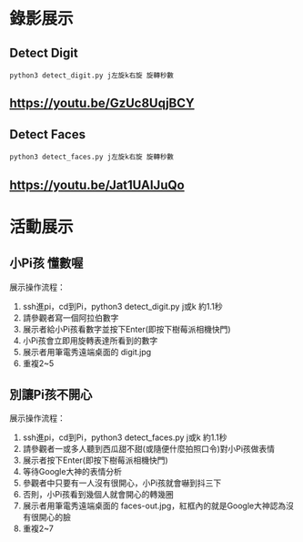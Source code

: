 # 錄影展示
## Detect Digit
`python3 detect_digit.py j左旋k右旋 旋轉秒數`
## https://youtu.be/GzUc8UqjBCY
## Detect Faces
`python3 detect_faces.py j左旋k右旋 旋轉秒數`
## https://youtu.be/Jat1UAIJuQo
# 活動展示
## 小Pi孩 懂數喔
展示操作流程：
1. ssh進pi，cd到Pi，python3 detect_digit.py j或k 約1.1秒
2. 請參觀者寫一個阿拉伯數字
3. 展示者給小Pi孩看數字並按下Enter(即按下樹莓派相機快門)
4. 小Pi孩會立即用旋轉表達所看到的數字
5. 展示者用筆電秀遠端桌面的 digit.jpg
6. 重複2~5
## 別讓Pi孩不開心
展示操作流程：
1. ssh進pi，cd到Pi，python3 detect_faces.py j或k 約1.1秒
2. 請參觀者一或多人聽到西瓜甜不甜(或隨便什麼拍照口令)對小Pi孩做表情
3. 展示者按下Enter(即按下樹莓派相機快門)
4. 等待Google大神的表情分析
5. 參觀者中只要有一人沒有很開心，小Pi孩就會嚇到抖三下
6. 否則，小Pi孩看到幾個人就會開心的轉幾圈
7. 展示者用筆電秀遠端桌面的 faces-out.jpg，紅框內的就是Google大神認為沒有很開心的臉
8. 重複2~7